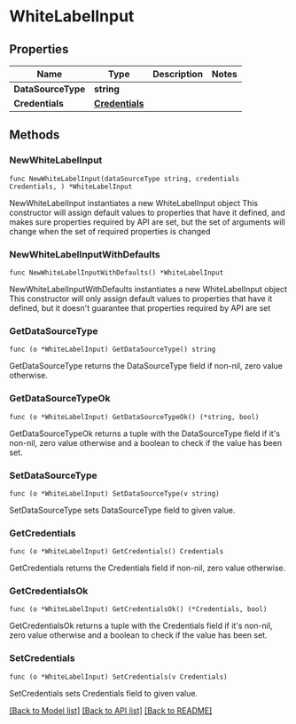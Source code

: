 # WhiteLabelInput

## Properties

Name | Type | Description | Notes
------------ | ------------- | ------------- | -------------
**DataSourceType** | **string** |  | 
**Credentials** | [**Credentials**](Credentials.md) |  | 

## Methods

### NewWhiteLabelInput

`func NewWhiteLabelInput(dataSourceType string, credentials Credentials, ) *WhiteLabelInput`

NewWhiteLabelInput instantiates a new WhiteLabelInput object
This constructor will assign default values to properties that have it defined,
and makes sure properties required by API are set, but the set of arguments
will change when the set of required properties is changed

### NewWhiteLabelInputWithDefaults

`func NewWhiteLabelInputWithDefaults() *WhiteLabelInput`

NewWhiteLabelInputWithDefaults instantiates a new WhiteLabelInput object
This constructor will only assign default values to properties that have it defined,
but it doesn't guarantee that properties required by API are set

### GetDataSourceType

`func (o *WhiteLabelInput) GetDataSourceType() string`

GetDataSourceType returns the DataSourceType field if non-nil, zero value otherwise.

### GetDataSourceTypeOk

`func (o *WhiteLabelInput) GetDataSourceTypeOk() (*string, bool)`

GetDataSourceTypeOk returns a tuple with the DataSourceType field if it's non-nil, zero value otherwise
and a boolean to check if the value has been set.

### SetDataSourceType

`func (o *WhiteLabelInput) SetDataSourceType(v string)`

SetDataSourceType sets DataSourceType field to given value.


### GetCredentials

`func (o *WhiteLabelInput) GetCredentials() Credentials`

GetCredentials returns the Credentials field if non-nil, zero value otherwise.

### GetCredentialsOk

`func (o *WhiteLabelInput) GetCredentialsOk() (*Credentials, bool)`

GetCredentialsOk returns a tuple with the Credentials field if it's non-nil, zero value otherwise
and a boolean to check if the value has been set.

### SetCredentials

`func (o *WhiteLabelInput) SetCredentials(v Credentials)`

SetCredentials sets Credentials field to given value.



[[Back to Model list]](../README.md#documentation-for-models) [[Back to API list]](../README.md#documentation-for-api-endpoints) [[Back to README]](../README.md)


